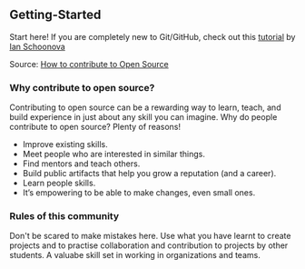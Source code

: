 ## Getting-Started
Start here!
If you are completely new to Git/GitHub, check out this [tutorial](https://www.youtube.com/watch?v=LemSseuZB9I&list=PL86ehqHzxhy4XX_qZZE_5mrp38WGZRzTO) by [Ian Schoonova](https://github.com/nax3t) 

Source: [How to contribute to Open Source](https://opensource.guide/how-to-contribute/)

### Why contribute to open source?
Contributing to open source can be a rewarding way to learn, teach, and build experience in just about any skill you can imagine.
Why do people contribute to open source? Plenty of reasons!

- Improve existing skills.
- Meet people who are interested in similar things.
- Find mentors and teach others.
- Build public artifacts that help you grow a reputation (and a career).
- Learn people skills.
- It’s empowering to be able to make changes, even small ones.

### Rules of this community
Don't be scared to make mistakes here. Use what you have learnt to create projects and to practise collaboration and contribution to projects by other students. A valuabe skill set in working in organizations and teams.

